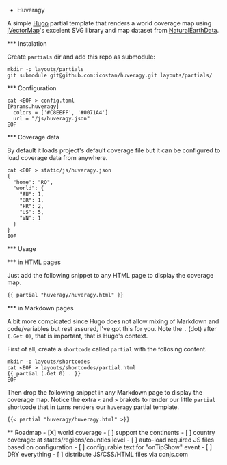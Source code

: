 * Huveragy

A simple [Hugo](https://gohugo.io/) partial template that renders a world coverage map using [jVectorMap](https://jvectormap.com/)'s excelent SVG library and map dataset from [NaturalEarthData](http://www.naturalearthdata.com/).

*** Instalation

Create `partials` dir and add this repo as submodule:

```shell
mkdir -p layouts/partials
git submodule git@github.com:icostan/huveragy.git layouts/partials/
```
*** Configuration

```shell
cat <EOF > config.toml
[Params.huveragy]
  colors = ['#C8EEFF', '#0071A4']
  url = "/js/huveragy.json"
EOF
```
*** Coverage data

By default it loads project's default coverage file but it can be configured to load coverage data from anywhere.

```shell
cat <EOF > static/js/huveragy.json
{
  "home": "RO",
  "world": {
    "AU": 1,
    "BR": 1,
    "FR": 2,
    "US": 5,
    "VN": 1
  }
}
EOF
```

*** Usage

*** in HTML pages

Just add the following snippet to any HTML page to display the coverage map.

```html
{{ partial "huveragy/huveragy.html" }}
```

*** in Markdown pages

A bit more compicated since Hugo does not allow mixing of Markdown and code/variables but rest assured, I've got this for you. Note the `.` (dot) after `(.Get 0)`, that is important, that is Hugo's context.

First of all, create a `shortcode` called `partial` with the follosing content.

```shell
mkdir -p layouts/shortcodes
cat <EOF > layouts/shortcodes/partial.html
{{ partial (.Get 0) . }}
EOF
```

Then drop the following snippet in any Markdown page to display the coverage map. Notice the extra `<` and `>` brakets to render our little `partial` shortcode that in turns renders our `huveragy` partial template.

```markdown
{{< partial "huveragy/huveragy.html" >}}
```

** Roadmap
	- [X] world coverage
	- [ ] support the continents
	- [ ] country coverage: at states/regions/counties level
	- [ ] auto-load required JS files based on configuration
	- [ ] configurable text for "onTipShow" event
	- [ ] DRY everything
	- [ ] distribute JS/CSS/HTML files via cdnjs.com
